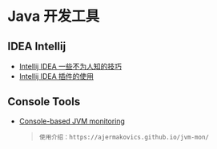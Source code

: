 # Java 开发工具

## IDEA Intellij

* [Intellij IDEA 一些不为人知的技巧](http://www.jianshu.com/p/364b94a664ff)
* [Intellij IDEA 插件的使用](http://wiki.jikexueyuan.com/project/intellij-idea-tutorial/plugins-settings.html)

## Console Tools

* [Console-based JVM monitoring](https://github.com/ajermakovics/jvm-mon)
  > `使用介绍：https://ajermakovics.github.io/jvm-mon/`
